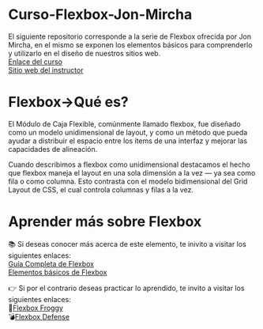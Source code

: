# Curso-Flexbox-Jon-Mircha
 El siguiente repositorio corresponde a la serie de Flexbox ofrecida por Jon Mircha, en el mismo se exponen los elementos básicos para comprenderlo y utilizarlo en el diseño de nuestros sitios web.  
 [Enlace del curso](https://www.youtube.com/watch?v=AAtvnv6LNMk&list=PLvq-jIkSeTUbQc3dGsssp8lxAi5npMrys)  
 [Sitio web del instructor](https://jonmircha.com/flexbox)
 
# Flexbox->Qué es?  
El Módulo de Caja Flexible, comúnmente llamado flexbox, fue diseñado como un modelo unidimensional de layout, y como un método que pueda ayudar a distribuir el  espacio entre los ítems de una interfaz y mejorar las capacidades de alineación.  

Cuando describimos a flexbox como unidimensional destacamos el hecho que flexbox maneja el layout en una sola dimensión a la vez — ya sea como fila o como columna. Esto contrasta con el modelo bidimensional del Grid Layout de CSS, el cual controla columnas y filas a la vez.

# Aprender más sobre Flexbox  
📚 Si deseas conocer más acerca de este elemento, te inivito a visitar los siguientes enlaces:  
[Guía Completa de Flexbox](https://css-tricks.com/snippets/css/a-guide-to-flexbox/)  
[Elementos básicos de Flexbox](https://developer.mozilla.org/es/docs/Learn/CSS/CSS_layout/Flexbox)

:point_right: Si por el contrario deseas practicar lo aprendido, te invito a visitar los siguientes enlaces:  
🐸[Flexbox Froggy](https://flexboxfroggy.com/#es)  
💣[Flexbox Defense](http://www.flexboxdefense.com/)
